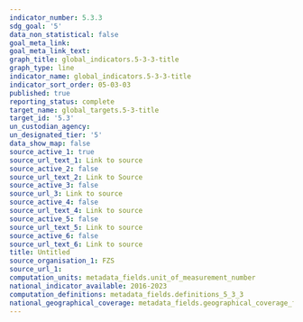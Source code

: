 ```yaml
---
indicator_number: 5.3.3
sdg_goal: '5'
data_non_statistical: false
goal_meta_link: 
goal_meta_link_text: 
graph_title: global_indicators.5-3-3-title
graph_type: line
indicator_name: global_indicators.5-3-3-title
indicator_sort_order: 05-03-03
published: true
reporting_status: complete
target_name: global_targets.5-3-title
target_id: '5.3'
un_custodian_agency:
un_designated_tier: '5'
data_show_map: false
source_active_1: true
source_url_text_1: Link to source
source_active_2: false
source_url_text_2: Link to Source
source_active_3: false
source_url_3: Link to source
source_active_4: false
source_url_text_4: Link to source
source_active_5: false
source_url_text_5: Link to source
source_active_6: false
source_url_text_6: Link to source
title: Untitled
source_organisation_1: FZS
source_url_1: 
computation_units: metadata_fields.unit_of_measurement_number
national_indicator_available: 2016-2023
computation_definitions: metadata_fields.definitions_5_3_3
national_geographical_coverage: metadata_fields.geographical_coverage_fbih
---
```

